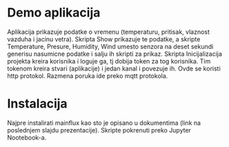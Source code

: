 # Demo aplikacija

Aplikacija prikazuje podatke o vremenu (temperaturu, pritisak, vlaznost vazduha i jacinu vetra).
Skripta Show prikazuje te podatke, a skripte Temperature, Presure, Humidity, Wind umesto senzora na deset sekundi generisu nasumicne podatke i salju ih skripti za prikaz.
Skripta Inicijalizacija projekta kreira korisnika i loguje ga, tj dobija token za tog korisnika. Tim tokenom kreira stvari (aplikacije) i jedan kanal i povezuje ih. Ovde se koristi http protokol.
Razmena poruka ide preko mqtt protokola.

# Instalacija
Najpre instalirati mainflux kao sto je opisano u dokumentima (link na poslednjem slajdu prezentacije). Skripte pokrenuti preko Jupyter Nootebook-a.
